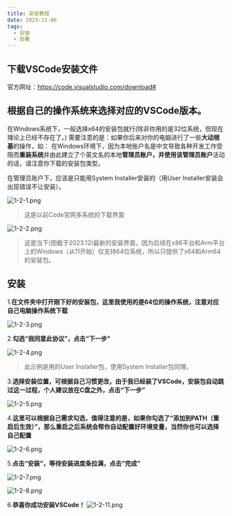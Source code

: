 ```yaml
---
title: 安装教程
date: 2023-11-06
tags:
  - 安装
  - 部署
---
```



## 下载VSCode安装文件

官方网址：https://code.visualstudio.com/download#

## 根据自己的操作系统来选择对应的VSCode版本。

在Windows系统下，一般选择x64的安装包就行(除非你用的是32位系统，但现在理论上已经不存在了。)
需要注意的是：如果你后来对你的电脑进行了一些**大动根基**的操作，如：
在Windows环境下，因为本地账户名是中文导致各种开发工作受阻而**重装系统**并由此建立了个英文名的本地**管理员账户，**并使用该**管理员账户**活动的话，请注意你下载的安装包类型。

在管理员账户下，应该是只能用System Installer安装的（用User Installer安装会出现错误不让安装）。

![1-2-1.png](../pictures/1-2/1-2-1.png)
> 这是以前Code官网多系统的下载界面

![1-2-2.png](../pictures/1-2/1-2-2.png)
> 这是当下(图截于2023.12)最新的安装界面，因为后续在x86平台和Arm平台上的Windows（从11开始）仅支持64位系统，所以只提供了x64和Arm64的安装包。

## 安装

1.**在文件夹中打开刚下好的安装包，这里我使用的是64位的操作系统，注意对应自己电脑操作系统下载**

![1-2-3.png](../pictures/1-2/1-2-3.png)

2.**勾选“我同意此协议”，点击“下一步"**

![1-2-4.png](../pictures/1-2/1-2-4.png)
> 此示例是用的User Installer包，使用System Installer包同理。


3.**选择安装位置，可根据自己习惯更改，由于我已经装了VSCode，安装包自动跳过这一过程，个人建议放在C盘之外，点击“下一步”**

![1-2-5.png](../pictures/1-2/1-2-5.png)

4.**这里可以根据自己需求勾选，值得注意的是，如果你勾选了“添加到PATH（重启后生效）”，那么重启之后系统会帮你自动配置好环境变量，当然你也可以选择自己配置**

![1-2-6.png](../pictures/1-2/1-2-6.png)

5.**点击“安装”，等待安装进度条拉满，点击“完成”**

![1-2-7.png](../pictures/1-2/1-2-7.png)

![1-2-8.png](../pictures/1-2/1-2-8.png)

6.**恭喜你成功安装VSCode！**
![1-2-11.png](../pictures/1-2/1-2-11.png)